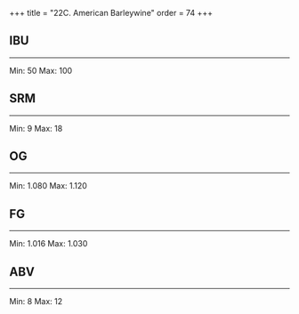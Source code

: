 +++
title = "22C. American Barleywine"
order = 74
+++
## IBU
******
Min: 50
Max: 100
## SRM
******
Min: 9
Max: 18
## OG
******
Min: 1.080
Max: 1.120
## FG
******
Min: 1.016
Max: 1.030
## ABV
******
Min: 8
Max: 12
